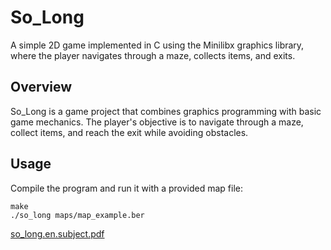 # So_Long

A simple 2D game implemented in C using the Minilibx graphics library, where the player navigates through a maze, collects items, and exits.

## Overview

So_Long is a game project that combines graphics programming with basic game mechanics. The player's objective is to navigate through a maze, collect items, and reach the exit while avoiding obstacles.

## Usage

Compile the program and run it with a provided map file:

```
make
./so_long maps/map_example.ber
```

[so_long.en.subject.pdf](https://github.com/AK7iwi/So_long/files/14182616/so_long.en.subject.pdf)





